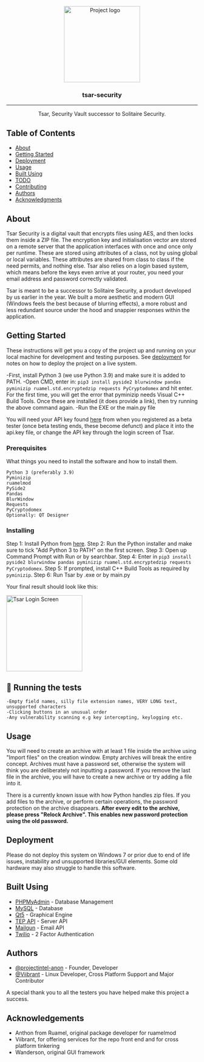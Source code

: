 <p align="center">
  <a href="https://enigmapr0ject.live" rel="noopener">
 <img width=200px height=200px src="https://i.imgur.com/RCd6ef2.jpg" alt="Project logo"></a>
</p>

<h3 align="center">tsar-security</h3>

---

<p align="center"> Tsar, Security Vault successor to Solitaire Security.
    <br> 
</p>

## Table of Contents

- [About](#about)
- [Getting Started](#getting_started)
- [Deployment](#deployment)
- [Usage](#usage)
- [Built Using](#built_using)
- [TODO](../TODO.md)
- [Contributing](../CONTRIBUTING.md)
- [Authors](#authors)
- [Acknowledgments](#acknowledgement)

## About <a name = "about"></a>

Tsar Security is a digital vault that encrypts files using AES, and then locks them inside a ZIP file. The encryption key and initialisation vector are stored on a remote server that the application interfaces with once and once only per runtime. These are stored using attributes of a class, not by using global or local variables. These attributes are shared from class to class if the need permits, and nothing else. Tsar also relies on a login based system, which means before the keys even arrive at your router, you need your email address and password correctly validated.

Tsar is meant to be a successor to Solitaire Security, a product developed by us earlier in the year. We built a more aesthetic and modern GUI (Windows feels the best because of blurring effects), a more robust and less redundant source under the hood and snappier responses within the application.

## Getting Started <a name = "getting_started"></a>

These instructions will get you a copy of the project up and running on your local machine for development and testing purposes. See [deployment](#deployment) for notes on how to deploy the project on a live system.

-First, install Python 3 (we use Python 3.9) and make sure it is added to PATH.
-Open CMD, enter in: `pip3 install pyside2 blurwindow pandas pyminizip ruamel.std.encryptedzip requests PyCryptodomex` and hit enter. For the first time, you will get the error that pyminizip needs Visual C++ Build Tools. Once these are installed (it does provide a link), then try running the above command again.
-Run the EXE or the main.py file

You will need your API key found <a href="https://enigmapr0ject.live/tsar">here</a> from when you registered as a beta tester (once beta testing ends, these become defunct) and place it into the api.key file, or change the API key through the login screen of Tsar.

### Prerequisites

What things you need to install the software and how to install them.

```
Python 3 (preferably 3.9)
Pyminizip
ruamelmod
PySide2
Pandas
BlurWindow
Requests
PyCryptodomex
Optionally: QT Designer
```

### Installing

Step 1: Install Python from <a href="https://python.org">here</a>.
Step 2: Run the Python installer and make sure to tick "Add Python 3 to PATH" on the first screen.
Step 3: Open up Command Prompt with Run or by searchbar.
Step 4: Enter in `pip3 install pyside2 blurwindow pandas pyminizip ruamel.std.encryptedzip requests PyCryptodomex`.
Step 5: If prompted, install C++ Build Tools as required by `pyminizip`.
Step 6: Run Tsar by .exe or by main.py

Your final result should look like this:

<img width=200px height=200px src="https://i.imgur.com/qHJFXa3.png" alt="Tsar Login Screen">

## 🔧 Running the tests <a name = "tests"></a>


```
-Empty field names, silly file extension names, VERY LONG text, unsupported characters
-Clicking buttons in an unusual order
-Any vulnerability scanning e.g key intercepting, keylogging etc.
```

## Usage <a name="usage"></a>

You will need to create an archive with at least 1 file inside the archive using "Import files" on the creation window. Empty archives will break the entire concept. Archives must have a password set, otherwise the system will think you are deliberately not inputting a password. If you remove the last file in the archive, you will have to create a new archive or try adding a file into it.

There is a currently known issue with how Python handles zip files. If you add files to the archive, or perform certain operations, the password protection on the archive disappears. <b>After every edit to the archive, please press "Relock Archive". This enables new password protection using the old password.</b>

## Deployment <a name = "deployment"></a>

Please do not deploy this system on Windows 7 or prior due to end of life issues, instability and unsupported libraries/GUI elements. Some old hardware may also struggle to handle this software.

## Built Using <a name = "built_using"></a>

- [PHPMyAdmin](https://www.phpmyadmin.net/) - Database Management
- [MySQL](https://mysql.com/) - Database
- [Qt5](https://www.qt.io/) - Graphical Engine
- [TEP API](https://enigmapr0ject.live/) - Server API
- [Mailgun](https://www.mailgun.com/) - Email API
- [Twilio](https://www.twilio.com/) - 2 Factor Authentication

## Authors <a name = "authors"></a>

- [@projectintel-anon](https://github.com/projectintel-anon) - Founder, Developer
- [@Viibrant](https://github.com/Viibrant) - Linux Developer, Cross Platform Support and Major Contributor

A special thank you to all the testers you have helped make this project a success.

## Acknowledgements <a name = "acknowledgement"></a>

- Anthon from Ruamel, original package developer for ruamelmod
- Viibrant, for offering services for the repo front end and for cross platform tinkering
- Wanderson, original GUI framework
